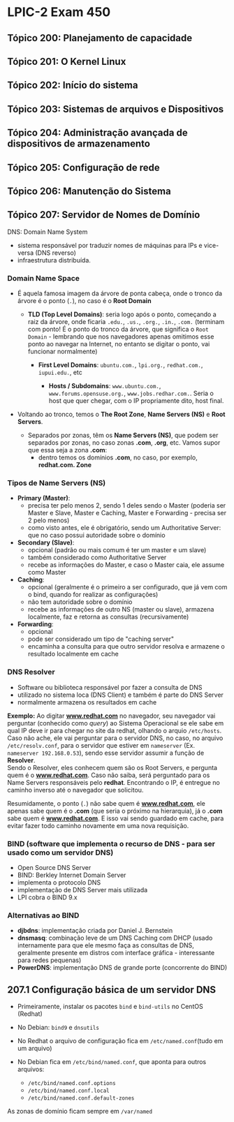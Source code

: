 # LPIC-2 Exam 450

## Tópico 200: Planejamento de capacidade
## Tópico 201: O Kernel Linux
## Tópico 202: Início do sistema
## Tópico 203: Sistemas de arquivos e Dispositivos
## Tópico 204: Administração avançada de dispositivos de armazenamento
## Tópico 205: Configuração de rede
## Tópico 206: Manutenção do Sistema

## Tópico 207: Servidor de Nomes de Domínio

DNS: Domain Name System
- sistema responsável por traduzir nomes de máquinas para IPs e vice-versa (DNS reverso)
- infraestrutura distribuída.

### Domain Name Space

- É aquela famosa imagem da árvore de ponta cabeça, onde o tronco da árvore é o ponto (`.`), no caso é o **Root Domain**

	- **TLD (Top Level Domains)**: seria logo após o ponto, começando a raiz da árvore, onde ficaria `.edu.`, `.us.`, `.org.`, `.in.`, `.com.` (terminam com ponto! É o ponto do tronco da árvore, que significa o `Root Domain` - lembrando que nos navegadores apenas omitimos esse ponto ao navegar na Internet, no entanto se digitar o ponto, vai funcionar normalmente)

		- **First Level Domains**: `ubuntu.com.`, `lpi.org.`, `redhat.com.`, `iupui.edu.`, etc

			- **Hosts / Subdomains**: `www.ubuntu.com.`, `www.forums.opensuse.org.`, `www.jobs.redhar.com.`. Seria o host que quer chegar, com o IP propriamente dito, host final.

- Voltando ao tronco, temos o **The Root Zone**, **Name Servers (NS)** e **Root Servers**.

	- Separados por zonas, têm os **Name Servers (NS)**, que podem ser separados por zonas, no caso zonas **.com**, **.org**, etc.  Vamos supor que essa seja a zona **.com**:
		- dentro temos os domínios **.com**, no caso, por exemplo, **redhat.com. Zone**

### Tipos de Name Servers (NS)

- **Primary (Master)**: 
	- precisa ter pelo menos 2, sendo 1 deles sendo o Master (poderia ser Master e Slave, Master e Caching, Master e Forwarding - precisa ser 2 pelo menos)
	- como visto antes, ele é obrigatório, sendo um Authoritative Server: que no caso possui autoridade sobre o domínio
- **Secondary (Slave)**:
	- opcional (padrão ou mais comum é ter um master e um slave)
	- também considerado como Authoritative Server
	- recebe as informações do Master, e caso o Master caia, ele assume como Master
- **Caching**:
	- opcional (geralmente é o primeiro a ser configurado, que já vem com o bind, quando for realizar as configurações)
	- não tem autoridade sobre o domínio
	- recebe as informações de outro NS (master ou slave), armazena localmente, faz e retorna as consultas (recursivamente)
- **Forwarding**:
	- opcional
	- pode ser considerado um tipo de "caching server"
	- encaminha a consulta para que outro servidor resolva e armazene o resultado localmente em cache

### DNS Resolver

- Software ou biblioteca responsável por fazer a consulta de DNS
- utilizado no sistema loca (DNS Client) e também é parte do DNS Server
- normalmente armazena os resultados em cache

**Exemplo:** Ao digitar **www.redhat.com** no navegador, seu navegador vai perguntar (conhecido como *query*) ao Sistema Operacional se ele sabe em qual IP deve ir para chegar no site da redhat, olhando o arquio `/etc/hosts`.<br>
Caso não ache, ele vai perguntar para o servidor DNS, no caso, no arquivo `/etc/resolv.conf`, para o servidor que estiver em `nameserver` (Ex. `nameserver 192.168.0.53`), sendo esse servidor assumir a função de **Resolver**.<br>
Sendo o Resolver, eles conhecem quem são os Root Servers, e pergunta quem é o **www.redhat.com**. Caso não saiba, será perguntado para os Name Servers responsáveis pelo **redhat**. Encontrando o IP, é entregue no caminho inverso até o navegador que solicitou.

Resumidamente, o ponto (`.`) não sabe quem é **www.redhat.com**, ele apenas sabe quem é o **.com** (que seria o próximo na hierarquia), já o **.com** sabe quem é **www.redhat.com**. E isso vai sendo guardado em cache, para evitar fazer todo caminho novamente em uma nova requisição.

### BIND (software que implementa o recurso de DNS - para ser usado como um servidor DNS)
 
- Open Source DNS Server
- BIND: Berkley Internet Domain Server
- implementa o protocolo DNS
- implementação de DNS Server mais utilizada
- LPI cobra o BIND 9.x

### Alternativas ao BIND

- **djbdns**: implementação criada por Daniel J. Bernstein
- **dnsmasq**: combinação leve de um DNS Caching com DHCP (usado internamente para que ele mesmo faça as consultas de DNS, geralmente presente em distros com interface gráfica - interessante para redes pequenas)
- **PowerDNS**: implementação DNS de grande porte (concorrente do BIND)

## 207.1 Configuração básica de um servidor DNS

- Primeiramente, instalar os pacotes `bind` e `bind-utils` no CentOS (Redhat)
- No Debian: `bind9` e `dnsutils`

- No Redhat o arquivo de configuração fica em `/etc/named.conf`(tudo em um arquivo)
- No Debian fica em `/etc/bind/named.conf`, que aponta para outros arquivos:
	- `/etc/bind/named.conf.options`
	- `/etc/bind/named.conf.local`
	- `/etc/bind/named.conf.default-zones`

As zonas de domínio ficam sempre em `/var/named`
<!--stackedit_data:
eyJoaXN0b3J5IjpbLTIxNDA2MTE1NzIsOTczMTc2MDg1LC0zOT
Q5NTMyNTIsLTEwODgyMzE4OTUsNDU2MTA2MjE4LDEyMzAxMTI3
NTQsLTE4NjI1OTEwMjcsMTE5OTAwNzY2MiwtMTY2NzcyMTE4OC
wtOTYzODcwNDUwLC04MjE4MjQ2MjIsNjQ1NTg1NTU4LDE1NjEw
MzI0MDJdfQ==
-->